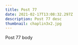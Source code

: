 ```yaml
---
title: Post 77
date: 2021-02-17T13:08:32.297Z
description: Post 77 desc
thumbnail: chaplin3x2.jpg
---
```

Post 77 body